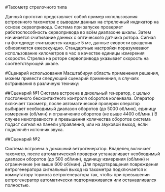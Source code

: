 #Тахометр стрелочного типа

Данный прототип представляет собой пример использования встроенного тахометра с выводом данных на стрелочный индикатор на основе сервопривода.
Система при запуске проверяет работоспособность сервопривода во всём диапазоне шкалы. Затем начинается считывание данных с оптического датчика ротора. Сигнал на фотодиоде считывается каждые 5 мс, данные скорости вращения обновляются ежесекундно.
Стандартные настройки поразумевают использование километров в час в качестве единицы измерения скорости. 
Стрелка на роторе сервопривода указывает скорость на соответствующей шкале.

#Сценарий использования 
Масштабируя область применения решения, можем привести следующий сценарий применения, в случаях встраивания в различную технику:


##Сценарий №1
Система встроена в дизельный генератор, с целью постоянного бесконтактного контроля оборотов коленвала. Оператор включает тахометр, после автоматической проверки оператор выбирает необходимый диапазон оборотов (до 5000 об/мин), единицу измерения (об/мин) и ограничение оборотов (не выше 4400 об/мин.)
В случае неисправности и превышения количества оборотов система подаст сигнал на панели управления, или на звуковой выход, если подключён источник звука.

##Сценарий №2

Система встроена в домашний ветрогенератор. Владелец включает тахометр, после автоматической проверки устанавливает необходимый диапазон оборотов (до 500 об/мин), единицу измерения (об/мин) и ограничение (не выше 600 об/мин). Для предотвращения повреждения ветрогенератора сигнальный выход из тахометра подключается к коммутатору тормоза ветрогенератора так, чтобы при превышении ветрогенератор автоматически подтормаживался или останавливался полностью.









